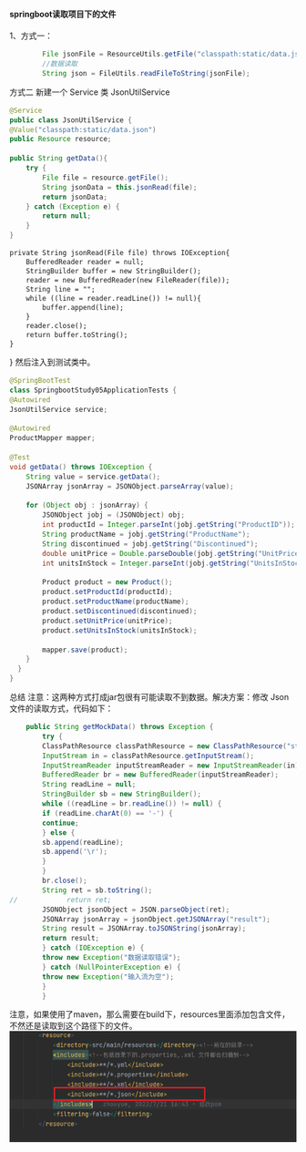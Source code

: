 ####                                                                                    springboot读取项目下的文件

1、方式一：

```java
        File jsonFile = ResourceUtils.getFile("classpath:static/data.json");
        //数据读取
        String json = FileUtils.readFileToString(jsonFile);
```

方式二
新建一个 Service 类 JsonUtilService

```java
@Service
public class JsonUtilService {
@Value("classpath:static/data.json")
public Resource resource;
 
public String getData(){
    try {
        File file = resource.getFile();
        String jsonData = this.jsonRead(file);
        return jsonData;
    } catch (Exception e) {
        return null;
    }
}
```

 

    private String jsonRead(File file) throws IOException{
        BufferedReader reader = null;
        StringBuilder buffer = new StringBuilder();
        reader = new BufferedReader(new FileReader(file));
        String line = "";
        while ((line = reader.readLine()) != null){
            buffer.append(line);
        }
        reader.close();
        return buffer.toString();
    }
}
然后注入到测试类中。

```java
@SpringBootTest
class SpringbootStudy05ApplicationTests {
@Autowired
JsonUtilService service;
 
@Autowired
ProductMapper mapper;
 
@Test
void getData() throws IOException {
    String value = service.getData();
    JSONArray jsonArray = JSONObject.parseArray(value);
 
    for (Object obj : jsonArray) {
        JSONObject jobj = (JSONObject) obj;
        int productId = Integer.parseInt(jobj.getString("ProductID"));
        String productName = jobj.getString("ProductName");
        String discontinued = jobj.getString("Discontinued");
        double unitPrice = Double.parseDouble(jobj.getString("UnitPrice"));
        int unitsInStock = Integer.parseInt(jobj.getString("UnitsInStock"));
 
        Product product = new Product();
        product.setProductId(productId);
        product.setProductName(productName);
        product.setDiscontinued(discontinued);
        product.setUnitPrice(unitPrice);
        product.setUnitsInStock(unitsInStock);
 
        mapper.save(product);
    }
  }
}  
```
总结
注意：这两种方式打成jar包很有可能读取不到数据。解决方案：修改 Json 文件的读取方式，代码如下：

```java
    public String getMockData() throws Exception {
        try {
        ClassPathResource classPathResource = new ClassPathResource("static/mockdata.json");
        InputStream in = classPathResource.getInputStream();
        InputStreamReader inputStreamReader = new InputStreamReader(in);
        BufferedReader br = new BufferedReader(inputStreamReader);
        String readLine = null;
        StringBuilder sb = new StringBuilder();
        while ((readLine = br.readLine()) != null) {
        if (readLine.charAt(0) == '-') {
        continue;
        } else {
        sb.append(readLine);
        sb.append('\r');
        }
        }
        br.close();
        String ret = sb.toString();
//            return ret;
        JSONObject jsonObject = JSON.parseObject(ret);
        JSONArray jsonArray = jsonObject.getJSONArray("result");
        String result = JSONArray.toJSONString(jsonArray);
        return result;
        } catch (IOException e) {
        throw new Exception("数据读取错误");
        } catch (NullPointerException e) {
        throw new Exception("输入流为空");
        }
        }
```
注意，如果使用了maven，那么需要在build下，resources里面添加包含文件，不然还是读取到这个路径下的文件。
![image-20220827151543651](springboot读取项目下的文件/image-20220827151543651.png)